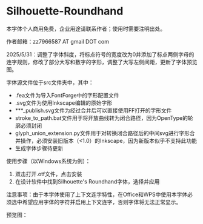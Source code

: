 # Silhouette-Roundhand

本字体个人商用免费，企业用途请联系作者；使用时需要注明出处。

作者邮箱：zz7966587 AT gmail DOT com

2025/5/31：调整了字体斜度，将标点符号的宽度改为0并添加了标点两侧字母的连字规则，修改了部分大写和数字的字形，调整了大写左侧间距，更新了字体预览图。

字体源文件位于src文件夹中，其中：

- .fea文件为导入FontForge中的字形配置文件
- .svg文件为使用Inkscape编辑的原始字形
- ***_publish.svg文件为经过合并后可以直接使用FF打开的字形文件
- stroke_to_path.bat文件用于将开放曲线转为闭合路径，因为OpenType的轮廓必须封闭
- glyph_union_extension.py文件用于对转换闭合路径后的中间svg进行字形合并操作，必须安装旧版本（<1.0）的Inkscape，因为新版本似乎不支持此功能
- 生成字体步骤待更新

使用步骤（以Windows系统为例）：

1. 双击打开.otf文件，点击安装
2. 在设计软件中找到Silhouette's Roundhand字体，选择并应用

注意事项：由于本字体使用了上下文连字特性，在Office和WPS中使用本字体必须选中希望应用字体的字符并启用上下文连字，否则字体将无法正常显示。

预览图：


